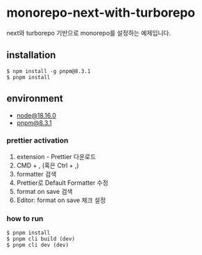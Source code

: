 # monorepo-next-with-turborepo

next와 turborepo 기반으로 monorepo를 설정하는 예제입니다.

## installation

```
$ npm install -g pnpm@8.3.1
$ pnpm install
```

## environment

- node@18.16.0
- pnpm@8.3.1

### prettier activation

1. extension - Prettier 다운로드
2. CMD + , (혹은 Ctrl + ,)
3. formatter 검색
4. Prettier로 Default Formatter 수정
5. format on save 검색
6. Editor: format on save 체크 설정

### how to run

```
$ pnpm install
$ pnpm cli build (dev)
$ pnpm cli dev (dev)
```
